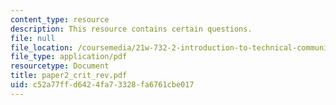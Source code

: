 ```yaml
---
content_type: resource
description: This resource contains certain questions.
file: null
file_location: /coursemedia/21w-732-2-introduction-to-technical-communication-ethics-in-science-and-technology-fall-2006/c52a77ffd6424fa73328fa6761cbe017_paper2_crit_rev.pdf
file_type: application/pdf
resourcetype: Document
title: paper2_crit_rev.pdf
uid: c52a77ff-d642-4fa7-3328-fa6761cbe017
---
```

